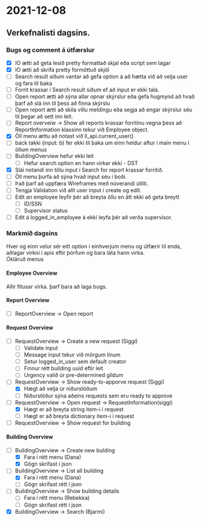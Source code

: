 # 2021-12-08
## Verkefnalisti dagsins.
### Bugs og comment á útfærslur
- [x] IO ætti að geta lesið pretty formattað skjal eða script sem lagar
- [x] IO ætti að skrifa pretty formöttuð skjöl
- [ ] Search result síðum vantar að gefa option á að hætta við að velja user og fara til baka
- [ ] Forrit krassar í Search result síðum ef að input er ekki tala.
- [ ] Open report ætti að sýna allar opnar skýrslur eða gefa hugmynd að hvað þarf að slá inn til þess að finna skýrslu
- [ ] Open report ætti að skila villu meldingu eða segja að engar skýrslur séu til þegar að sett inn leit.
- [ ] Report overveiw -> Show all reports krassar forritinu vegna þess að ReportInformation klassinn tekur við Employee object. 
- [x] Öll menu ættu að notast við ll_api.current_user()
- [ ] back takki (input: b) fer ekki til baka um einn heldur aftur í main menu í öllum menus
- [ ] BuildingOverview hefur ekki leit
  - [ ] Hefur search option en hann virkar ekki - DST
- [x] Slái notandi inn tölu input í Search for report krassar forritið.
- [ ] Öll menu þurfa að sýna hvað input séu í boði.
- [ ] Það þarf að uppfæra Wireframes með núverandi útliti.
- [ ] Tengja Validation við allt user input í create og edit.
- [ ] Edit an employee leyfir þér að breyta öllu en átt ekki að geta breytt 
  - [ ] ID/SSN
  - [ ] Supervisor status 
- [ ] Edit á logged_in_employee á ekki leyfa þér að verða supervisor.

### Markmið dagsins 
Hver og einn velur sér eitt option í einhverjum menu og útfærir til enda, aðlagar virkni í apis eftir þörfum og bara láta hann virka.  
Ókláruð menus  
#### Employee Overview
Allir fítusar virka. þarf bara að laga bugs.
#### Report Overview
- [ ] ReportOverview -> Open report 
#### Request Overview
- [ ] RequestOverview -> Create a new request (Siggi)
    - [ ] Validate input
    - [ ] Message input tekur við mörgum línum
    - [ ] Setur logged_in_user sem default creator
    - [ ] Finnur rétt building uuid eftir leit
    - [ ] Urgency valið úr pre-determined gildum
- [ ] RequestOverview -> Show ready-to-apporve request (Siggi)
  - [x] Hægt að velja úr niðurstöðum
  - [ ] Niðurstöður sýna aðeins requests sem eru ready to approve
- [ ] RequestOverview -> Open request -> RequestInformation(siggi)
  - [x] Hægt er að breyta string item-i í request 
  - [ ] Hægt er að breyta dictionary item-i í request
- [ ] RequestOverview -> Show request for building 
#### Building Overview
- [ ] BuildingOverview -> Create new bulding
  - [x] Fara í rétt menu (Dana)
  - [x] Gögn skrifast í json
- [ ] BuildingOverview -> List all building
  - [x] Fara í rétt menu (Dana)
  - [ ] Gögn skrifast rétt í json
- [ ] BuildingOverview -> Show building details
  - [ ] Fara í rétt menu (Rebekka)
  - [ ] Gögn skrifast rétt í json
- [x] BuildingOverview -> Search (Bjarmi)

